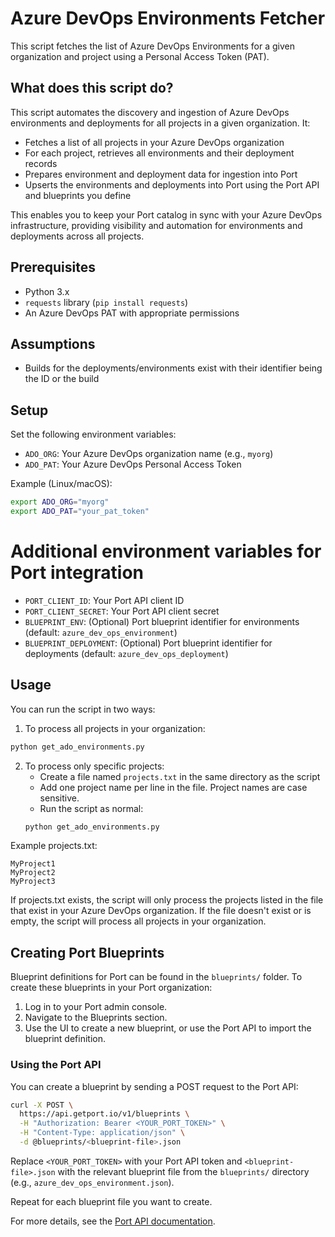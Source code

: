 # Azure DevOps Environments Fetcher

This script fetches the list of Azure DevOps Environments for a given organization and project using a Personal Access Token (PAT).

## What does this script do?

This script automates the discovery and ingestion of Azure DevOps environments and deployments for all projects in a given organization. It:

- Fetches a list of all projects in your Azure DevOps organization
- For each project, retrieves all environments and their deployment records
- Prepares environment and deployment data for ingestion into Port
- Upserts the environments and deployments into Port using the Port API and blueprints you define

This enables you to keep your Port catalog in sync with your Azure DevOps infrastructure, providing visibility and automation for environments and deployments across all projects.

## Prerequisites

- Python 3.x
- `requests` library (`pip install requests`)
- An Azure DevOps PAT with appropriate permissions

## Assumptions

- Builds for the deployments/environments exist with their identifier being the ID or the build

## Setup

Set the following environment variables:

- `ADO_ORG`: Your Azure DevOps organization name (e.g., `myorg`)
- `ADO_PAT`: Your Azure DevOps Personal Access Token

Example (Linux/macOS):

```sh
export ADO_ORG="myorg"
export ADO_PAT="your_pat_token"
```

# Additional environment variables for Port integration

- `PORT_CLIENT_ID`: Your Port API client ID
- `PORT_CLIENT_SECRET`: Your Port API client secret
- `BLUEPRINT_ENV`: (Optional) Port blueprint identifier for environments (default: `azure_dev_ops_environment`)
- `BLUEPRINT_DEPLOYMENT`: (Optional) Port blueprint identifier for deployments (default: `azure_dev_ops_deployment`)

## Usage

You can run the script in two ways:

1. To process all projects in your organization:
```sh
python get_ado_environments.py
```

2. To process only specific projects:
   - Create a file named `projects.txt` in the same directory as the script
   - Add one project name per line in the file. Project names are case sensitive.
   - Run the script as normal:
   ```sh
   python get_ado_environments.py
   ```

Example projects.txt:
```
MyProject1
MyProject2
MyProject3
```

If projects.txt exists, the script will only process the projects listed in the file that exist in your Azure DevOps organization. If the file doesn't exist or is empty, the script will process all projects in your organization.

## Creating Port Blueprints

Blueprint definitions for Port can be found in the `blueprints/` folder. To create these blueprints in your Port organization:

1. Log in to your Port admin console.
2. Navigate to the Blueprints section.
3. Use the UI to create a new blueprint, or use the Port API to import the blueprint definition.

### Using the Port API

You can create a blueprint by sending a POST request to the Port API:

```sh
curl -X POST \
  https://api.getport.io/v1/blueprints \
  -H "Authorization: Bearer <YOUR_PORT_TOKEN>" \
  -H "Content-Type: application/json" \
  -d @blueprints/<blueprint-file>.json
```

Replace `<YOUR_PORT_TOKEN>` with your Port API token and `<blueprint-file>.json` with the relevant blueprint file from the `blueprints/` directory (e.g., `azure_dev_ops_environment.json`).

Repeat for each blueprint file you want to create.

For more details, see the [Port API documentation](https://docs.port.io/api-reference/create-a-blueprint).
